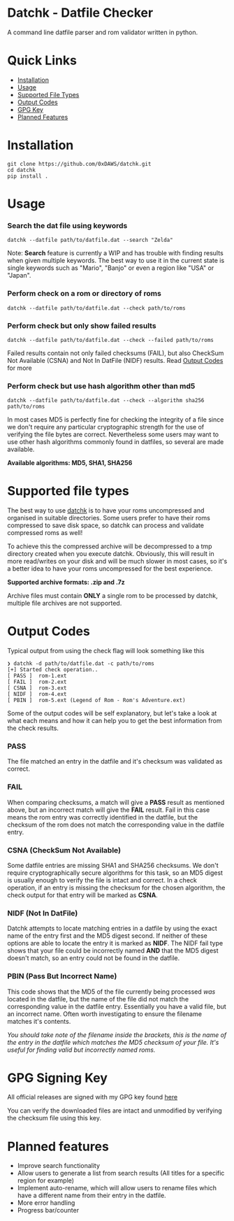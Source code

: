# Datchk - Datfile Checker
A command line datfile parser and rom validator written in python.

# Quick Links
- [Installation](#installation)
- [Usage](#usage)
- [Supported File Types](#supported-file-types)
- [Output Codes](#output-codes)
- [GPG Key](#gpg-signing-key)
- [Planned Features](#planned-features)

# Installation
```
git clone https://github.com/0xDAWS/datchk.git
cd datchk
pip install .
```

# Usage
### Search the dat file using keywords
```
datchk --datfile path/to/datfile.dat --search "Zelda"
```
Note: **Search** feature is currently a WIP and has trouble with finding results when given multiple keywords. The best way to use it in the current state is single keywords such as "Mario", "Banjo" or even a region like "USA" or "Japan". 

### Perform check on a rom or directory of roms
```
datchk --datfile path/to/datfile.dat --check path/to/roms
```

### Perform check but only show failed results
```
datchk --datfile path/to/datfile.dat --check --failed path/to/roms
```
Failed results contain not only failed checksums (FAIL), but also CheckSum Not Available (CSNA) and Not In DatFile (NIDF) results. Read [Output Codes](#output-codes) for more

### Perform check but use hash algorithm other than md5
```
datchk --datfile path/to/datfile.dat --check --algorithm sha256 path/to/roms
```
In most cases MD5 is perfectly fine for checking the integrity of a file since we don't require any particular cryptographic strength for the use of verifying the file bytes are correct. Nevertheless some users may want to use other hash algorithms commonly found in datfiles, so several are made available.

**Available algorithms: MD5, SHA1, SHA256**

# Supported file types
The best way to use [datchk](#datchk) is to have your roms uncompressed and organised in suitable directories. Some users prefer to have their roms compressed to save disk space, so datchk can process and validate compressed roms as well!

To achieve this the compressed archive will be decompressed to a tmp directory created when you execute datchk. Obviously, this will result in more read/writes on your disk and will be much slower in most cases, so it's a better idea to have your roms uncompressed for the best experience.

**Supported archive formats: .zip and .7z**

Archive files must contain **ONLY** a single rom to be processed by datchk, multiple file archives are not supported.

# Output Codes
Typical output from using the check flag will look something like this

```
❯ datchk -d path/to/datfile.dat -c path/to/roms
[+] Started check operation..
[ PASS ]  rom-1.ext
[ FAIL ]  rom-2.ext
[ CSNA ]  rom-3.ext
[ NIDF ]  rom-4.ext
[ PBIN ]  rom-5.ext (Legend of Rom - Rom's Adventure.ext)
```
Some of the output codes will be self explanatory, but let's take a look at what each means and how it can help you to get the best information from the check results.

### PASS
The file matched an entry in the datfile and it's checksum was validated as correct.

### FAIL
When comparing checksums, a match will give a **PASS** result as mentioned above, but an incorrect match will give the **FAIL** result. Fail in this case means the rom entry was correctly identified in the datfile, but the checksum of the rom does not match the corresponding value in the datfile entry.

### CSNA (CheckSum Not Available)
Some datfile entries are missing SHA1 and SHA256 checksums. We don't require cryptographically secure algorithms for this task, so an MD5 digest is usually enough to verify the file is intact and correct. In a check operation, if an entry is missing the checksum for the chosen algorithm, the check output for that entry will be marked as **CSNA**.

### NIDF (Not In DatFile)
Datchk attempts to locate matching entries in a datfile by using the exact name of the entry first and the MD5 digest second. If neither of these options are able to locate the entry it is marked as **NIDF**. The NIDF fail type shows that your file could be incorrectly named **AND** that the MD5 digest doesn't match, so an entry could not be found in the datfile.

### PBIN (Pass But Incorrect Name)
This code shows that the MD5 of the file currently being processed *was* located in the datfile, but the name of the file did not match the corresponding value in the datfile entry. Essentially you have a valid file, but an incorrect name. Often worth investigating to ensure the filename matches it's contents.

*You should take note of the filename inside the brackets, this is the name of the entry in the datfile which matches the MD5 checksum of your file. It's useful for finding valid but incorrectly named roms.*

# GPG Signing Key
All official releases are signed with my GPG key found [here](https://github.com/0xDAWS/Public-Keys/blob/main/0xDAWS.SigningKey.Public.asc)

You can verify the downloaded files are intact and unmodified by verifying the checksum file using this key.

# Planned features
- Improve search functionality
- Allow users to generate a list from search results (All titles for a specific region for example)
- Implement auto-rename, which will allow users to rename files which have a different name from their entry in the datfile.
- More error handling
- Progress bar/counter